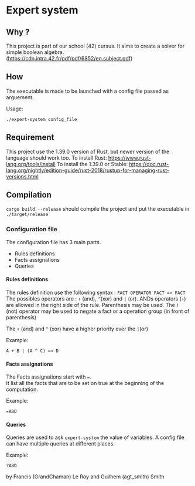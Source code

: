 # Expert system

## Why ?

This project is part of our school (42) cursus. It aims to create a solver for
simple boolean algebra. (https://cdn.intra.42.fr/pdf/pdf/6852/en.subject.pdf)

## How

The executable is made to be launched with a config file passed as arguement.

Usage:

`./expert-system config_file`

## Requirement

This project use the 1.39.0 version of Rust, but newer version of the language should work too.
To install Rust: https://www.rust-lang.org/tools/install
To install the 1.39.0 or Stable: https://doc.rust-lang.org/nightly/edition-guide/rust-2018/rustup-for-managing-rust-versions.html

## Compilation

`cargo build --release` should compile the project and put the executable
in `./target/release`

### Configuration file

The configuration file has 3 main parts. 

- Rules definitions
- Facts assignations
- Queries

#### Rules definitions

The rules definition use the following syntax : `FACT OPERATOR FACT => FACT`
The possibles operators are : `+` (and), `^`(xor) and `|` (or).
ANDs operators (`+`) are allowed in the right side of the rule.
Parenthesis may be used.
The `!` (not) operator may be used to negate a fact or a operation group
(in front of parenthesis)

The `+` (and) and `^` (xor) have a higher priority over the `|`(or)

Example: 

```
A + B | (A ^ C) => D
```

#### Facts assignations

The Facts assignations start with `=`.  
It list all the facts that are to be set on true at the beginning of the computation.  

Example:

```
=ABD
```

#### Queries

Queries are used to ask `expert-system` the value of variables. A config file
can have multiple queries at different places.

Example:

```
?ABD
```

by Francis (GrandChaman) Le Roy and Guilhem (agt_smith) Smith
